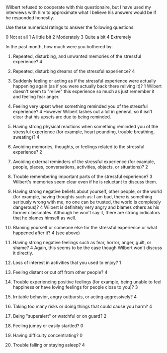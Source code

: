 
Wilbert refused to cooperate with this questionaire, but I have used my interviews with him to approximate what I believe his answers would be if he responded honestly.




Use these numerical ratings to answer the following questions:

0   Not at all
1   A little bit
2   Moderately
3   Quite a bit
4   Extremely




In the past month, how much were you bothered by:

1. Repeated, disturbing, and unwanted memories of the
stressful experience?  4   

2. Repeated, disturbing dreams of the stressful experience? 4   

3. Suddenly feeling or acting as if the stressful experience were actually happening again (as if you were actually back there reliving it)?  1   Wilbert doesn't seem to "relive" this experience so much as just remember it and feeling fear anger.

4. Feeling very upset when something reminded you of the
stressful experience?  4    However Wilbert lashes out a lot in general, so it isn't clear that his upsets are due to being reminded.

5. Having strong physical reactions when something reminded you of the stressful experience (for example, heart pounding, trouble breathing, sweating)?  4

6. Avoiding memories, thoughts, or feelings related to the stressful experience?  2

7. Avoiding external reminders of the stressful experience (for example, people, places, conversations, activities, objects, or situations)?  2

8. Trouble remembering important parts of the stressful
experience?  3  Wilbert's memories seem clear even if he is reluctant to discuss them.

9. Having strong negative beliefs about yourself, other people, or the world (for example, having thoughts such as: I am bad, there is something seriously wrong with me, no one can be trusted, the world is completely dangerous)?  4   Wilbert is definitely very angry and blames others as his former classmates. Although he won't say it, there are strong indicators that he blames himself as well.

10. Blaming yourself or someone else for the stressful
experience or what happened after it?  4  (see above)

11. Having strong negative feelings such as fear, horror, anger, guilt, or shame?  4   Again, this seems to be the case though Wilbert won't discuss it directly.

12. Loss of interest in activities that you used to enjoy?  1

13. Feeling distant or cut off from other people?  4

14. Trouble experiencing positive feelings (for example, being unable to feel happiness or have loving feelings for people close to you)?  3

15. Irritable behavior, angry outbursts, or acting aggressively?  4
16. Taking too many risks or doing things that could cause you
harm?  4

17. Being "superalert" or watchful or on guard?  2

18. Feeling jumpy or easily startled? 0

19. Having difficulty concentrating? 0

20. Trouble falling or staying asleep? 4

